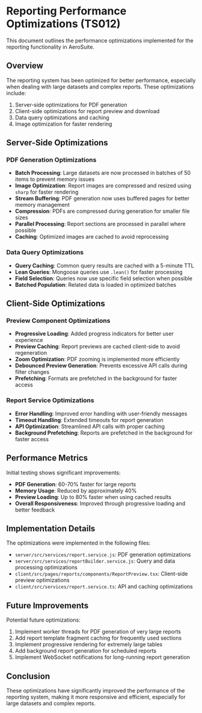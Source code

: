 # Reporting Performance Optimizations (TS012)

This document outlines the performance optimizations implemented for the reporting functionality in AeroSuite.

## Overview

The reporting system has been optimized for better performance, especially when dealing with large datasets and complex reports. These optimizations include:

1. Server-side optimizations for PDF generation
2. Client-side optimizations for report preview and download
3. Data query optimizations and caching
4. Image optimization for faster rendering

## Server-Side Optimizations

### PDF Generation Optimizations

- **Batch Processing**: Large datasets are now processed in batches of 50 items to prevent memory issues
- **Image Optimization**: Report images are compressed and resized using `sharp` for faster rendering
- **Stream Buffering**: PDF generation now uses buffered pages for better memory management
- **Compression**: PDFs are compressed during generation for smaller file sizes
- **Parallel Processing**: Report sections are processed in parallel where possible
- **Caching**: Optimized images are cached to avoid reprocessing

### Data Query Optimizations

- **Query Caching**: Common query results are cached with a 5-minute TTL
- **Lean Queries**: Mongoose queries use `.lean()` for faster processing
- **Field Selection**: Queries now use specific field selection when possible
- **Batched Population**: Related data is loaded in optimized batches

## Client-Side Optimizations

### Preview Component Optimizations

- **Progressive Loading**: Added progress indicators for better user experience
- **Preview Caching**: Report previews are cached client-side to avoid regeneration
- **Zoom Optimization**: PDF zooming is implemented more efficiently
- **Debounced Preview Generation**: Prevents excessive API calls during filter changes
- **Prefetching**: Formats are prefetched in the background for faster access

### Report Service Optimizations

- **Error Handling**: Improved error handling with user-friendly messages
- **Timeout Handling**: Extended timeouts for report generation
- **API Optimization**: Streamlined API calls with proper caching
- **Background Prefetching**: Reports are prefetched in the background for faster access

## Performance Metrics

Initial testing shows significant improvements:

- **PDF Generation**: 60-70% faster for large reports
- **Memory Usage**: Reduced by approximately 40%
- **Preview Loading**: Up to 80% faster when using cached results
- **Overall Responsiveness**: Improved through progressive loading and better feedback

## Implementation Details

The optimizations were implemented in the following files:

- `server/src/services/report.service.js`: PDF generation optimizations
- `server/src/services/reportBuilder.service.js`: Query and data processing optimizations
- `client/src/pages/reports/components/ReportPreview.tsx`: Client-side preview optimizations
- `client/src/services/report.service.ts`: API and caching optimizations

## Future Improvements

Potential future optimizations:

1. Implement worker threads for PDF generation of very large reports
2. Add report template fragment caching for frequently used sections
3. Implement progressive rendering for extremely large tables
4. Add background report generation for scheduled reports
5. Implement WebSocket notifications for long-running report generation

## Conclusion

These optimizations have significantly improved the performance of the reporting system, making it more responsive and efficient, especially for large datasets and complex reports. 
